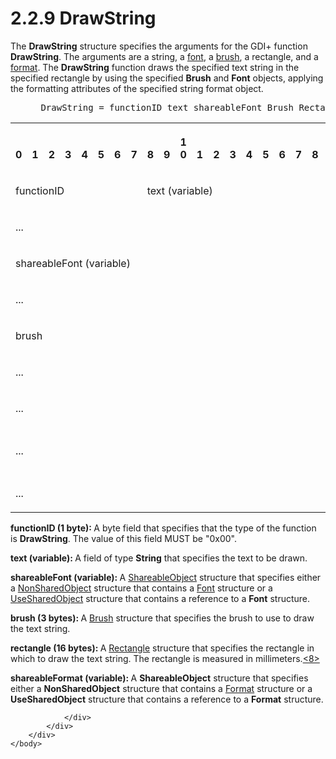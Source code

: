 <html dir="LTR" xmlns:mshelp="http://msdn.microsoft.com/mshelp" xmlns:ddue="http://ddue.schemas.microsoft.com/authoring/2003/5" xmlns:xlink="http://www.w3.org/1999/xlink" xmlns:tool="http://www.microsoft.com/tooltip">
    <head>
        <meta http-equiv="Content-Type" content="text/html; CHARSET=utf-8"></meta>
        <meta name="save" content="history"></meta>
        <title>2.2.9 DrawString</title>
        <xml>
            <mshelp:toctitle title="2.2.9 DrawString"></mshelp:toctitle>
            <mshelp:rltitle title="[MS-RGDI]: DrawString"></mshelp:rltitle>
            <mshelp:keyword index="A" term="0b5f755c-8307-49f0-b612-3b3d7ded7bd7"></mshelp:keyword>
            <mshelp:attr name="DCSext.ContentType" value="open specification"></mshelp:attr>
            <mshelp:attr name="AssetID" value="0b5f755c-8307-49f0-b612-3b3d7ded7bd7"></mshelp:attr>
            <mshelp:attr name="TopicType" value="kbRef"></mshelp:attr>
            <mshelp:attr name="DCSext.Title" value="[MS-RGDI]: DrawString" />
        </xml>
    </head>
    <body>
        <div id="header">
            <h1 class="heading">2.2.9 DrawString</h1>
        </div>
        <div id="mainSection">
            <div id="mainBody">
                <div id="allHistory" class="saveHistory"></div>
                <div id="sectionSection0" class="section" name="collapseableSection">
                    

<p>The <b>DrawString</b> structure specifies the arguments for
the GDI+ function <b>DrawString</b>. The arguments are a string, a <a href="557e6223-9107-4be3-9f7c-b83beb5d16fc.htm#gt_f8aa3f46-99d1-49bb-858f-b4bfa546c1c2">font</a>, a <a href="557e6223-9107-4be3-9f7c-b83beb5d16fc.htm#gt_651044e0-b864-4fdb-aba6-f4cd25b0b3c8">brush</a>, a rectangle, and a <a href="557e6223-9107-4be3-9f7c-b83beb5d16fc.htm#gt_ea22e521-1a4e-4ceb-8d64-f65fa6d0e63b">format</a>. The <b>DrawString</b>
function draws the specified text string in the specified rectangle by using
the specified <b>Brush</b> and <b>Font</b> objects, applying the formatting
attributes of the specified string format object.</p>

<dl>
<dd>
<div><pre> DrawString = functionID text shareableFont Brush Rectangle shareableFormat
</pre></div>
</dd></dl>

<table>
 <tr>
  <th><p><br>0</p></th>
  <th><p><br>1</p></th>
  <th><p><br>2</p></th>
  <th><p><br>3</p></th>
  <th><p><br>4</p></th>
  <th><p><br>5</p></th>
  <th><p><br>6</p></th>
  <th><p><br>7</p></th>
  <th><p><br>8</p></th>
  <th><p><br>9</p></th>
  <th><p>1<br>0</p></th>
  <th><p><br>1</p></th>
  <th><p><br>2</p></th>
  <th><p><br>3</p></th>
  <th><p><br>4</p></th>
  <th><p><br>5</p></th>
  <th><p><br>6</p></th>
  <th><p><br>7</p></th>
  <th><p><br>8</p></th>
  <th><p><br>9</p></th>
  <th><p>2<br>0</p></th>
  <th><p><br>1</p></th>
  <th><p><br>2</p></th>
  <th><p><br>3</p></th>
  <th><p><br>4</p></th>
  <th><p><br>5</p></th>
  <th><p><br>6</p></th>
  <th><p><br>7</p></th>
  <th><p><br>8</p></th>
  <th><p><br>9</p></th>
  <th><p>3<br>0</p></th>
  <th><p><br>1</p></th>
 </tr>
 <tr>
  <td colspan="8">
  <p>functionID</p>
  </td>
  <td colspan="24">
  <p>text
  (variable)</p>
  </td>
 </tr>
 <tr>
  <td colspan="32">
  <p>...</p>
  </td>
 </tr>
 <tr>
  <td colspan="32">
  <p>shareableFont
  (variable)</p>
  </td>
 </tr>
 <tr>
  <td colspan="32">
  <p>...</p>
  </td>
 </tr>
 <tr>
  <td colspan="24">
  <p>brush</p>
  </td>
  <td colspan="8">
  <p>rectangle
  (16 bytes)</p>
  </td>
 </tr>
 <tr>
  <td colspan="32">
  <p>...</p>
  </td>
 </tr>
 <tr>
  <td colspan="32">
  <p>...</p>
  </td>
 </tr>
 <tr>
  <td colspan="24">
  <p>...</p>
  </td>
  <td colspan="8">
  <p>shareableFormat
  (variable)</p>
  </td>
 </tr>
 <tr>
  <td colspan="32">
  <p>...</p>
  </td>
 </tr>
</table>

<p><b>functionID (1 byte): </b>A byte field that
specifies that the type of the function is <b>DrawString</b>. The value of this
field MUST be &quot;0x00&quot;.</p>

<p><b>text (variable): </b>A field of type <b>String</b>
that specifies the text to be drawn.</p>

<p><b>shareableFont (variable): </b>A <a href="55aa3259-66cd-4c39-9102-e056659e5a9a.htm">ShareableObject</a> structure
that specifies either a <a href="dfc153fe-8b8a-4e7f-af5f-e5c6dd3ec23c.htm">NonSharedObject</a>
structure that contains a <a href="ebbd0c06-4c68-4335-897e-577737d21387.htm">Font</a>
structure or a <a href="6778305a-bfce-465d-a67b-2e3836e466ef.htm">UseSharedObject</a>
structure that contains a reference to a <b>Font</b> structure.</p>

<p><b>brush (3 bytes): </b>A <a href="d39190c6-1daa-4c4c-a641-685816e751a4.htm">Brush</a> structure that
specifies the brush to use to draw the text string.</p>

<p><b>rectangle (16 bytes): </b>A <a href="f5178e90-f654-4dd5-a3c8-474475c848be.htm">Rectangle</a> structure that
specifies the rectangle in which to draw the text string. The rectangle is
measured in millimeters.<a id="Appendix_A_Target_8"></a><a href="5f16d945-e8a0-4cc3-9547-1c8f3e568219.htm#Appendix_A_8" aria-label="Product behavior note 8">&lt;8&gt;</a></p>

<p><b>shareableFormat (variable): </b>A <b>ShareableObject</b>
structure that specifies either a <b>NonSharedObject</b> structure that
contains a <a href="e00f31f3-41c5-47e7-a902-d2e533892727.htm">Format</a>
structure or a <b>UseSharedObject</b> structure that contains a reference to a <b>Format</b>
structure.</p>


                </div>
            </div>
        </div>
    </body>
</html>